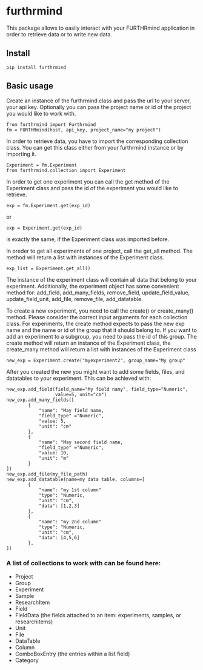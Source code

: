 # furthrmind

This package allows to easily interact with your FURTHRmind application in order to 
retrieve data or to write new data.

## Install
```
pip install furthrmind
```

## Basic usage

Create an instance of the furthrmind class and pass the url to your server, your api key. 
Optionally you can pass the project name or id of the project you would like to work with.

```
from furthrmind import Furthrmind
fm = FURTHRmind(host, api_key, project_name="my project")
```

In order to retrieve data, you have to import the corresponding collection class. You can 
get this class either from your furthrmind instance or by importing it. 

```
Experiment = fm.Experiment
from furthrmind.collection import Experiment
```

In order to get one experiment you can call the get method of the Experiment class and 
pass the id of the experiment you would like to retrieve. 

```
exp = fm.Experiment.get(exp_id)
```
 or 
```
exp = Experiment.get(exp_id)
```
is exactly the same, if the Experiment class was imported before.

In oreder to get all experiments of one project, call the get_all method. 
The method will return a list with instances of the 
Experiment class. 

```
exp_list = Experiment.get_all()
```
The instance of the experiment class will contain all data that belong to
your experiment. Additionally, the experiment object has some convenient method for:
add_field, add_many_fields, remove_field, update_field_value, update_field_unit, add_file, 
remove_file, add_datatable.

To create a new experiment, you need to call the create() or create_many() method. Please 
consider the correct input arguments for each collection class. For experiments, the create
method expects to pass the new exp name and the name or id of the group that it should belong to. 
If you want to add an experiment to a subgroup, you need to pass the id of this group. The 
create method will return an instance of the Experiment class, the create_many method will
return a list with instances of the Experiment class

```
new_exp = Experiment.create("myexperiment2", group_name="My group"
```

After you created the new you might want to add some fields, files, and datatables to your
experiment. This can be achieved with:

```
new_exp.add_field(field_name="My field namy", field_type="Numeric",
                  value=5, unit="cm")
new_exp.add_many_fields([
        {
            "name": "May field name,
            "field_type" ="Numeric",
            "value: 5, 
            "unit": "cm"
        },
        {
            "name": "May second field name,
            "field_type" ="Numeric",
            "value: 10, 
            "unit": "m"
        }
])
new_exp.add_file(my_file_path)
new_exp.add_datatable(name=my data table, columns=[
        {
            "name": "my 1st column"
            "type": "Numeric,
            "unit": "cm",
            "data": [1,2,3]
        },
        {
            "name": "my 2nd column"
            "type": "Numeric,
            "unit": "cm",
            "data": [4,5,6]
        },
])
```

### A list of collections to work with can be found here:
- Project 
- Group
- Experiment
- Sample
- ResearchItem
- Field
- FieldData (the fields attached to an item: experiments, samples, or researchitems)
- Unit
- File 
- DataTable
- Column
- ComboBoxEntry (the entries within a list field)
- Category 